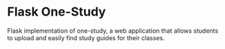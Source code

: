 # Flask One-Study
Flask implementation of one-study, a web application that allows students to upload and easily find study guides for their classes.
